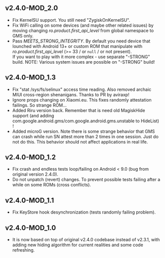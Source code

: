 ## v2.4.0-MOD_2.0
* Fix KernelSU support. You still need "ZygiskOnKernelSU".
* Fix WiFi calling on some devices (and maybe other related issues) by moving changing *ro.product.first_api_level* from global namespace to GMS only.
* Pass *MEETS_STRONG_INTEGRITY*. By default you need device that lounched with Android 13+ or custom ROM that manipulate with *ro.product.first_api_level* (>= 33 / or `null` / or not present).<br/>If you want to play with it more complex - use separate "-STRONG" build. NOTE: Various system issues are possible on "-STRONG" build!

## v2.4.0-MOD_1.3

* Fix "stat /sys/fs/selinux" access time reading. Also removed archaic MIUI cross-region shenanigans. Thanks to PR by aviraxp!
* Ignore props changing on Xiaomi.eu. This fixes randomly attestation failings. So strange ROM...
* Added Riru version back. Remember that is need old MagiskHide support (and adding com.google.android.gms/com.google.android.gms.unstable to HideList) !
* Added microG version. Note there is some strange behavior that GMS can crash while run SN attest more than 2 times in one session. Just do not do this. This behavior should not affect applications in real life.

## v2.4.0-MOD_1.2

* Fix crash and endless tests loop/failing on Android < 9.0 (bug from original version 2.4.0).
* Do not unpatch (revert) changes. To prevent possible tests failing after a while on some ROMs (cross conflicts).

## v2.4.0-MOD_1.1

* Fix KeyStore hook desynchronization (tests randomly failing problem).

## v2.4.0-MOD_1.0

* It is now based on top of original v2.4.0 codebase instead of v2.3.1, with adding new hiding algorithm for current realities and some code refreshing.
